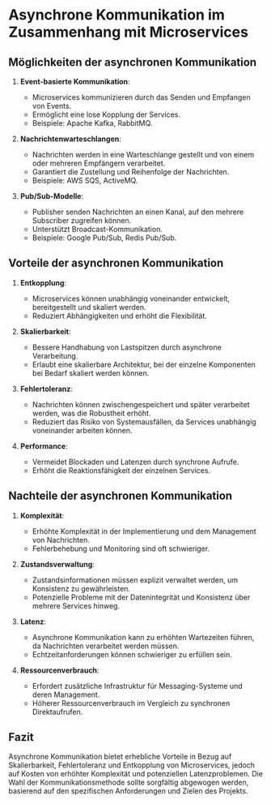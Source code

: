 
# Asynchrone Kommunikation im Zusammenhang mit Microservices

## Möglichkeiten der asynchronen Kommunikation

1. **Event-basierte Kommunikation**:
    - Microservices kommunizieren durch das Senden und Empfangen von Events.
    - Ermöglicht eine lose Kopplung der Services.
    - Beispiele: Apache Kafka, RabbitMQ.

2. **Nachrichtenwarteschlangen**:
    - Nachrichten werden in eine Warteschlange gestellt und von einem oder mehreren Empfängern verarbeitet.
    - Garantiert die Zustellung und Reihenfolge der Nachrichten.
    - Beispiele: AWS SQS, ActiveMQ.

3. **Pub/Sub-Modelle**:
    - Publisher senden Nachrichten an einen Kanal, auf den mehrere Subscriber zugreifen können.
    - Unterstützt Broadcast-Kommunikation.
    - Beispiele: Google Pub/Sub, Redis Pub/Sub.

## Vorteile der asynchronen Kommunikation

1. **Entkopplung**:
    - Microservices können unabhängig voneinander entwickelt, bereitgestellt und skaliert werden.
    - Reduziert Abhängigkeiten und erhöht die Flexibilität.

2. **Skalierbarkeit**:
    - Bessere Handhabung von Lastspitzen durch asynchrone Verarbeitung.
    - Erlaubt eine skalierbare Architektur, bei der einzelne Komponenten bei Bedarf skaliert werden können.

3. **Fehlertoleranz**:
    - Nachrichten können zwischengespeichert und später verarbeitet werden, was die Robustheit erhöht.
    - Reduziert das Risiko von Systemausfällen, da Services unabhängig voneinander arbeiten können.

4. **Performance**:
    - Vermeidet Blockaden und Latenzen durch synchrone Aufrufe.
    - Erhöht die Reaktionsfähigkeit der einzelnen Services.

## Nachteile der asynchronen Kommunikation

1. **Komplexität**:
    - Erhöhte Komplexität in der Implementierung und dem Management von Nachrichten.
    - Fehlerbehebung und Monitoring sind oft schwieriger.

2. **Zustandsverwaltung**:
    - Zustandsinformationen müssen explizit verwaltet werden, um Konsistenz zu gewährleisten.
    - Potenzielle Probleme mit der Datenintegrität und Konsistenz über mehrere Services hinweg.

3. **Latenz**:
    - Asynchrone Kommunikation kann zu erhöhten Wartezeiten führen, da Nachrichten verarbeitet werden müssen.
    - Echtzeitanforderungen können schwieriger zu erfüllen sein.

4. **Ressourcenverbrauch**:
    - Erfordert zusätzliche Infrastruktur für Messaging-Systeme und deren Management.
    - Höherer Ressourcenverbrauch im Vergleich zu synchronen Direktaufrufen.

## Fazit

Asynchrone Kommunikation bietet erhebliche Vorteile in Bezug auf Skalierbarkeit, Fehlertoleranz und Entkopplung von Microservices, jedoch auf Kosten von erhöhter Komplexität und potenziellen Latenzproblemen. Die Wahl der Kommunikationsmethode sollte sorgfältig abgewogen werden, basierend auf den spezifischen Anforderungen und Zielen des Projekts.

